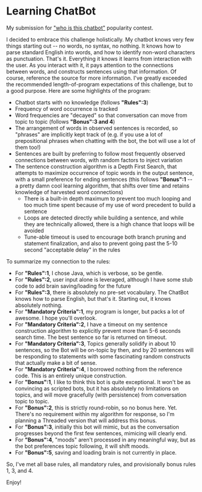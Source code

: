 Learning ChatBot
================

My submission for ["who is this chatbot"](http://codegolf.stackexchange.com/questions/20914/who-is-this-chatbot) popularity contest.

I decided to embrace this challenge holistically. My chatbot knows very few things starting out -- no words, no syntax, no nothing. It knows how to parse standard English into words, and how to identify non-word characters as punctuation. That's it. Everything it knows it learns from interaction with the user. As you interact with it, it pays attention to the connections between words, and constructs sentences using that information. Of course, reference the source for more information. I've greatly exceeded the recommended length-of-program expectations of this challenge, but to a good purpose. Here are some highlights of the program:

 * Chatbot starts with no knowledge (follows **"Rules":3**)
 * Frequency of word occurrence is tracked
 * Word frequencies are "decayed" so that conversation can move from topic to topic (follows **"Bonus":3 and 4**)
 * The arrangement of words in observed sentences is recorded, so "phrases" are implicitly kept track of (e.g. if you use a lot of prepositional phrases when chatting with the bot, the bot will use a lot of them too!)
 * Sentences are built by preferring to follow most frequently observed connections between words, with random factors to inject variation
 * The sentence construction algorithm is a Depth First Search, that attempts to maximize occurrence of topic words in the output sentence, with a small preference for ending sentences (this follows **"Bonus":1** -- a pretty damn cool learning algorithm, that shifts over time and retains knowledge of harvested word connections)
     * There is a built-in depth maximum to prevent too much looping and too much time spent because of my use of word precedent to build a sentence
     * Loops are detected directly while building a sentence, and while they are technically allowed, there is a high chance that loops will be avoided
     * Tune-able timeout is used to encourage both branch pruning and statement finalization, and also to prevent going past the 5-10 second "acceptable delay" in the rules

To summarize my connection to the rules:

 * For **"Rules":1**, I chose Java, which is verbose, so be gentle.
 * For **"Rules":2**, user input alone is leveraged, although I have some stub code to add brain saving/loading for the future
 * For **"Rules":3**, there is absolutely no pre-set vocabulary. The ChatBot knows how to parse English, but that's it. Starting out, it knows absolutely nothing.
 * For **"Mandatory Criteria":1**, my program is longer, but packs a lot of awesome. I hope you'll overlook.
 * For **"Mandatory Criteria":2**, I have a timeout on my sentence construction algorithm to explicitly prevent more than 5-6 seconds search time. The best sentence so far is returned on timeout.
 * For **"Mandatory Criteria":3**, Topics generally solidify in about 10 sentences, so the Bot will be on-topic by then, and by 20 sentences will be responding to statements with some fascinating random constructs that actually make a bit of sense.
 * For **"Mandatory Criteria":4**, I borrowed nothing from the reference code. This is an entirely unique construction.
 * For **"Bonus":1**, I like to think this bot is quite exceptional. It won't be as convincing as scripted bots, but it has absolutely no limitations on topics, and will move gracefully (with persistence) from conversation topic to topic.
 * For **"Bonus":2**, this is strictly round-robin, so no bonus here. Yet. There's no requirement within my algorithm for response, so I'm planning a Threaded version that will address this bonus.
 * For **"Bonus":3**, initially this bot will mimic, but as the conversation progresses beyond the first few sentences, mimicing will clearly end.
 * For **"Bonus":4**, "moods" aren't processed in any meaningful way, but as the bot preferences topic following, it will shift moods.
 * For **"Bonus":5**, saving and loading brain is not currently in place.

So, I've met all base rules, all mandatory rules, and provisionally bonus rules 1, 3, and 4.

Enjoy!
